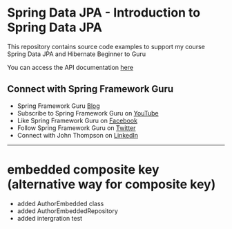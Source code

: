 # Spring Data JPA - Introduction to Spring Data JPA

This repository contains source code examples to support my course Spring Data JPA and Hibernate Beginner to Guru

You can access the API documentation [here](https://sfg-beer-works.github.io/brewery-api/#tag/Beer-Service)

## Connect with Spring Framework Guru
* Spring Framework Guru [Blog](https://springframework.guru/)
* Subscribe to Spring Framework Guru on [YouTube](https://www.youtube.com/channel/UCrXb8NaMPQCQkT8yMP_hSkw)
* Like Spring Framework Guru on [Facebook](https://www.facebook.com/springframeworkguru/)
* Follow Spring Framework Guru on [Twitter](https://twitter.com/spring_guru)
* Connect with John Thompson on [LinkedIn](http://www.linkedin.com/in/springguru)

---
# embedded composite key (alternative way for composite key)
* added AuthorEmbedded class
* added AuthorEmbeddedRepository 
* added intergration test